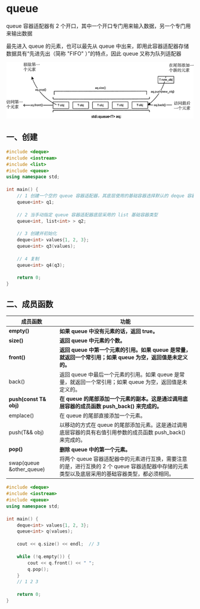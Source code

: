 # queue

queue 容器适配器有 2 个开口，其中一个开口专门用来输入数据，另一个专门用来输出数据

最先进入 queue 的元素，也可以最先从 queue 中出来，即用此容器适配器存储数据具有“先进先出（简称 "FIFO" ）”的特点，因此 queue 又称为队列适配器

![](../doc/queue.png)

## 一、创建

```c++
#include <deque>
#include <iostream>
#include <list>
#include <queue>
using namespace std;

int main() {
    // 1 创建一个空的 queue 容器适配器，其底层使用的基础容器选择默认的 deque 容器
    queue<int> q1;

    // 2 当手动指定 queue 容器适配器底层采用的 list 基础容器类型
    queue<int, list<int> > q2;

    // 3 创建并初始化
    deque<int> values{1, 2, 3};
    queue<int> q3(values);

    // 4 复制
    queue<int> q4(q3);

    return 0;
}

```

## 二、成员函数

| 成员函数                    | 功能                                                         |
| --------------------------- | ------------------------------------------------------------ |
| **empty()**                 | **如果 queue 中没有元素的话，返回 true。**                   |
| **size()**                  | **返回 queue 中元素的个数。**                                |
| **front()**                 | **返回 queue 中第一个元素的引用。如果 queue 是常量，就返回一个常引用；如果 queue 为空，返回值是未定义的。** |
| back()                      | 返回 queue 中最后一个元素的引用。如果 queue 是常量，就返回一个常引用；如果 queue 为空，返回值是未定义的。 |
| **push(const T& obj)**      | **在 queue 的尾部添加一个元素的副本。这是通过调用底层容器的成员函数 push_back() 来完成的。** |
| emplace()                   | 在 queue 的尾部直接添加一个元素。                            |
| push(T&& obj)               | 以移动的方式在 queue 的尾部添加元素。这是通过调用底层容器的具有右值引用参数的成员函数 push_back() 来完成的。 |
| **pop()**                   | **删除 queue 中的第一个元素。**                              |
| swap(queue<T> &other_queue) | 将两个 queue 容器适配器中的元素进行互换，需要注意的是，进行互换的 2 个 queue 容器适配器中存储的元素类型以及底层采用的基础容器类型，都必须相同。 |

```c++
#include <deque>
#include <iostream>
#include <queue>
using namespace std;

int main() {
    deque<int> values{1, 2, 3};
    queue<int> q(values);

    cout << q.size() << endl;  // 3

    while (!q.empty()) {
        cout << q.front() << " ";
        q.pop();
    }
    // 1 2 3

    return 0;
}
```

